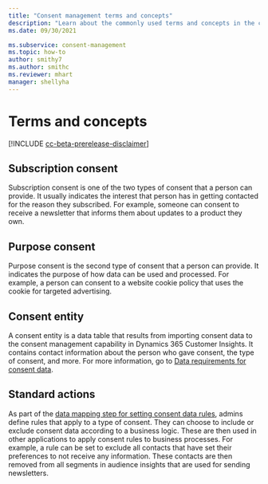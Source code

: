 ```yaml
---
title: "Consent management terms and concepts"
description: "Learn about the commonly used terms and concepts in the consent management capability of Dynamics 365 Customer Insights."
ms.date: 09/30/2021

ms.subservice: consent-management
ms.topic: how-to
author: smithy7
ms.author: smithc
ms.reviewer: mhart
manager: shellyha
---
```


# Terms and concepts

[!INCLUDE [cc-beta-prerelease-disclaimer](includes/cc-beta-prerelease-disclaimer.md)]

## Subscription consent

Subscription consent is one of the two types of consent that a person can provide. It usually indicates the interest that person has in getting contacted for the reason they subscribed. For example, someone can consent to receive a newsletter that informs them about updates to a product they own.

## Purpose consent

Purpose consent is the second type of consent that a person can provide. It indicates the purpose of how data can be used and processed. For example, a person can consent to a website cookie policy that uses the cookie for targeted advertising. 

## Consent entity

A consent entity is a data table that results from importing consent data to the consent management capability in Dynamics 365 Customer Insights. It contains contact information about the person who gave consent, the type of consent, and more. For more information, go to [Data requirements for consent data](import-consent-data.md#data-requirements-for-consent-data).

## Standard actions

As part of the [data mapping step for setting consent data rules](set-consent-rules.md), admins define rules that apply to a type of consent. They can choose to include or exclude consent data according to a business logic. These are then used in other applications to apply consent rules to business processes. For example, a rule can be set to exclude all contacts that have set their preferences to not receive any information. These contacts are then removed from all segments in audience insights that are used for sending newsletters.

